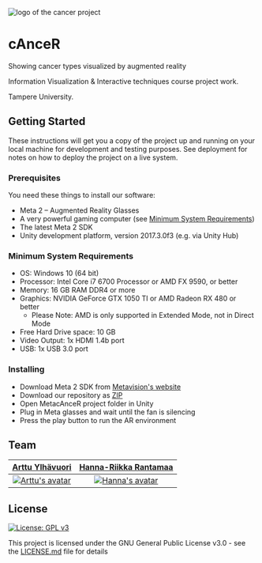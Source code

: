 ![logo of the cancer project](https://raw.githubusercontent.com/areee/cAnceR/master/cAnceR-icon.png)

# cAnceR

Showing cancer types visualized by augmented reality

Information Visualization & Interactive techniques course project work.

Tampere University.

## Getting Started

These instructions will get you a copy of the project up and running on your local machine for development and testing purposes. See deployment for notes on how to deploy the project on a live system.

### Prerequisites

You need these things to install our software:

- Meta 2 – Augmented Reality Glasses
- A very powerful gaming computer (see [Minimum System Requirements](#minimum-system-requirements))
- The latest Meta 2 SDK
- Unity development platform, version 2017.3.0f3 (e.g. via Unity Hub)

### Minimum System Requirements

- OS: Windows 10 (64 bit)
- Processor: Intel Core i7 6700 Processor or AMD FX 9590, or better
- Memory: 16 GB RAM DDR4 or more
- Graphics: NVIDIA GeForce GTX 1050 TI or AMD Radeon RX 480 or better
  - Please Note: AMD is only supported in Extended Mode, not in Direct Mode
- Free Hard Drive space: 10 GB
- Video Output: 1x HDMI 1.4b port
- USB: 1x USB 3.0 port

### Installing

- Download Meta 2 SDK from [Metavision's website](https://www.metavision.com/)
- Download our repository as [ZIP](https://github.com/areee/cAnceR/archive/master.zip)
- Open MetacAnceR project folder in Unity
- Plug in Meta glasses and wait until the fan is silencing
- Press the play button to run the AR environment

## Team 

| <a href="https://github.com/areee" target="_blank">**Arttu Ylhävuori**</a>|  <a href="https://github.com/hhanna12" target="_blank">**Hanna-Riikka Rantamaa**</a>|
|:-------------:|:-------------:|
| [![Arttu's avatar](https://avatars2.githubusercontent.com/u/10089872?v=4&s=350)](https://github.com/areee)    | [![Hanna's avatar](https://avatars2.githubusercontent.com/u/32436932?s=200&v=4)](https://github.com/hhanna12) |

## License
[![License: GPL v3](https://img.shields.io/badge/License-GPLv3-blue.svg)](https://www.gnu.org/licenses/gpl-3.0)

This project is licensed under the GNU General Public License v3.0 - see the [LICENSE.md](LICENSE.md) file for details
